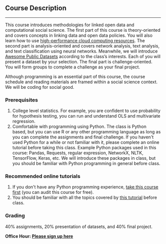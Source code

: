 ## Course Description
---
This course introduces methodologies for linked open data and computational social science. The first part of this course is theory-oriented and covers concepts in linking data and open data policies. You will also learn how to use [high-performance cloud computing resources](https://www.tacc.utexas.edu/systems/chameleon). The second part is analysis-oriented and covers network analysis, text analysis, and text classification using neural networks. Meanwhile, we will introduce [Awesome Public Datasets](https://github.com/awesomedata/awesome-public-datasets) according to the class’s interests. Each of you will present a dataset by your selection. The final part is challenge-oriented. You will form groups to complete a challenge as your final project. 

Although programming is an essential part of this course, the course schedule and reading materials are framed within a social science context. We will be coding for social good.

### Prerequisites

1. College level statistics. For example, you are confident to use probability for hypothesis testing, you can run and understand OLS and multivariate regression.
2. Comfortable with programming using Python. The class is Python based, but you can use R or any other programming language as long as you can complete the assignments and final challenge. If you haven't used Python for a while or not familiar with it, please complete an online tutorial before taking this class. Example Python packages used in this course: Pandas, Requests, regular expression, NetworkX, NLTK, TensorFlow, Keras, etc. We will introduce these packages in class, but you should be familiar with Python programming in general before class.

### Recommended online tutorials

1. If you don't have any Python programming experience, [take this course first](https://www.coursera.org/learn/python) (you can audit this course for free). 
2. You should be familiar with all the topics covered by [this tutorial](https://www.learnpython.org/) before class.

### Grading
40% assignments, 20% presentation of datasets, and 40% final project.

**Office Hour: [Please sign up here](#)**